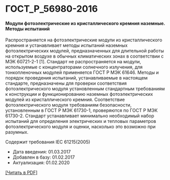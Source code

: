 # ГОСТ_Р_56980-2016

#### Модули фотоэлектрические из кристаллического кремния наземные. Методы испытаний

Распространяется на фотоэлектрические модули из кристаллического кремния и устанавливает методы испытаний наземных фотоэлектрических модулей, предназначенных для длительной работы на открытом воздухе в обычных климатических зонах в соответствии с МЭК 60721-2-1 [1]. Стандарт не распространяется на модули, используемые с концентраторами солнечного излучения, для тонкопленочных модулей применяется ГОСТ Р МЭК 61646. Методы и порядок проведения испытаний, устанавливаемые в настоящем стандарте, предназначены для проверки соответствия фотоэлектрического модуля установленным стандартным требованиям к конструкции и функционированию наземных фотоэлектрических модулей из кристаллического кремния. Соответствие фотоэлектрического модуля требованиям безопасности, установленным в ГОСТ Р МЭК 61730-1, проверяются по ГОСТ Р МЭК 61730-2. Стандарт устанавливает минимально необходимый набор испытаний для определения электрических и тепловых параметров фотоэлектрического модуля и оценки, насколько это возможно при разумных.

Содержит требования IEC 61215(2005)

- Дата введения: 01.03.2017
- Добавлен в базу: 01.02.2017
- Актуализация: 01.02.2020

<a href="https://standartgost.ru/g/ГОСТ_Р_56980-2016.pdf">[Читать в PDF]</a>
